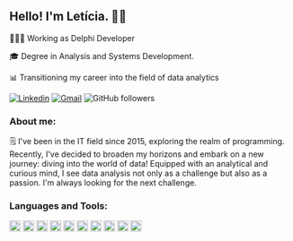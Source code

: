 ## Hello! I'm Letícia. 👋🏽

👩🏽‍💻 Working as Delphi Developer

🎓 Degree in Analysis and Systems Development.

📊 Transitioning my career into the field of data analytics

[![Linkedin](https://img.shields.io/badge/-Let%C3%ADcia%20Sim%C3%B5es-blue?style=flat-square&logo=Linkedin&logoColor=white&link=https://www.linkedin.com/in/simoesleticia/)](https://www.linkedin.com/in/simoesleticia)
[![Gmail](https://img.shields.io/badge/-simoes.lets@gmail.com-grey?style=flat-square&logo=gmail&logoColor=red&link=mailto:simoes.lets@gmail.com)](mailto:simoes.lets@gmail.com)
![GitHub followers](https://img.shields.io/github/followers/SimoesLeticia?label=Follow&style=social)


### About me:
🗒️ I've been in the IT field since 2015, exploring the realm of programming. Recently, I've decided to broaden my horizons and embark on a new journey: diving into the world of data! Equipped with an analytical and curious mind, I see data analysis not only as a challenge but also as a passion. I'm always looking for the next challenge.

### Languages ​​and Tools:
<code><img height="20" src="https://img.icons8.com/?size=100&id=105446&format=png&color=000000" alt="Delphi" title="Delphi"></code>
<code><img height="20" src="https://wiki.freepascal.org/images/0/00/fp32_ico.png" alt="FPC" title="FPC"></code>
<code><img height="20" src="https://s3.dualstack.us-east-2.amazonaws.com/pythondotorg-assets/media/community/logos/python-logo-only.png" alt="Python" title="Python"></code>
<code><img height="20" src="https://cdn.jsdelivr.net/gh/devicons/devicon/icons/php/php-original.svg" alt="PHP" title="PHP"></code>
<code><img height="20" src="https://cdn.jsdelivr.net/gh/devicons/devicon/icons/c/c-original.svg" alt="C" title="C"></code>
<code><img height="20" src="https://www.svgrepo.com/show/331760/sql-database-generic.svg" alt="SQL" title="SQL"></code>
<code><img height="20" src="https://cdn.jsdelivr.net/gh/devicons/devicon/icons/microsoftsqlserver/microsoftsqlserver-plain.svg" alt="SQL Server" title="SQL Server"></code>
<code><img height="20" src="https://firebirdsql.org/file/about/firebird-logo-32.png" alt="Firebird" title="Firebird"></code>
<code><img height="20" src="https://cdn.jsdelivr.net/gh/devicons/devicon/icons/mysql/mysql-original.svg" alt="MySQL" title="MySQL"></code>
<code><img height="20" src="https://cdn.jsdelivr.net/gh/devicons/devicon/icons/postgresql/postgresql-original.svg" alt="PostgreSQL" title="PostgreSQL"></code>
